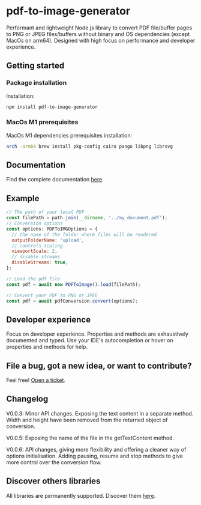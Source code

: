 # pdf-to-image-generator

Performant and lightweight Node.js library to convert PDF file/buffer pages to PNG or JPEG files/buffers without binary and OS dependencies (except MacOs on arm64). Designed with high focus on performance and developer experience.

## Getting started

### Package installation

Installation:

```sh
npm install pdf-to-image-generator
```

### MacOs M1 prerequisites

MacOs M1 dependencies prerequisites installation:

```bash
arch -arm64 brew install pkg-config cairo pango libpng librsvg
```

## Documentation

Find the complete documentation [here](https://greenflag31.github.io/pdf-to-image-generator/).

## Example

```javascript
// The path of your local PDF
const filePath = path.join(__dirname, '../my_document.pdf');
// Conversion options
const options: PDFToIMGOptions = {
  // the name of the folder where files will be rendered
  outputFolderName: 'upload',
  // controls scaling
  viewportScale: 2,
  // disable streams
  disableStreams: true,
};

// Load the pdf file
const pdf = await new PDFToImage().load(filePath);

// Convert your PDF to PNG or JPEG
const pdf = await pdfConversion.convert(options);
```

## Developer experience

Focus on developer experience. Properties and methods are exhaustively documented and typed. Use your IDE's autocompletion or hover on properties and methods for help.

## File a bug, got a new idea, or want to contribute?

Feel free! [Open a ticket](https://github.com/GreenFlag31/pdf-to-image-generator/issues).

## Changelog

V0.0.3: Minor API changes. Exposing the text content in a separate method. Width and height have been removed from the returned object of conversion.

V0.0.5: Exposing the name of the file in the getTextContent method.

V0.0.6: API changes, giving more flexibility and offering a cleaner way of options initialisation. Adding pausing, resume and stop methods to give more control over the conversion flow.

## Discover others libraries

All libraries are permanently supported. Discover them [here](https://www.npmjs.com/~greenflag31).
